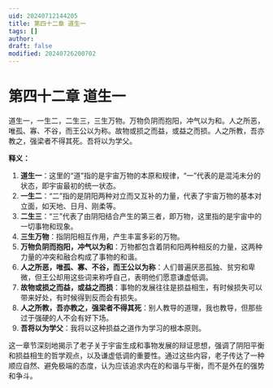 ```yaml
---
uid: 20240712144205
title: 第四十二章 道生一
tags: []
author: 
draft: false
modified: 20240726200702
---
```


# 第四十二章 道生一

道生一，一生二，二生三，三生万物。万物负阴而抱阳，冲气以为和。人之所恶，唯孤、寡、不谷，而王公以为称。故物或损之而益，或益之而损。人之所教，吾亦教之，强梁者不得其死。吾将以为学父。

**释义：**
1. **道生一**：这里的“道”指的是宇宙万物的本原和规律，“一”代表的是混沌未分的状态，即宇宙最初的统一状态。
2. **一生二**：“二”指的是阴阳两种对立而又互补的力量，代表了宇宙万物的基本对立面，如天地、日月、刚柔等。
3. **二生三**：“三”代表了由阴阳结合产生的第三者，即万物，这里指的是宇宙中的一切事物和现象。
4. **三生万物**：指阴阳相互作用，产生丰富多彩的万物。
5. **万物负阴而抱阳，冲气以为和**：万物都包含着阴和阳两种相反的力量，这两种力量的冲突和融合构成了事物的和谐。
6. **人之所恶，唯孤、寡、不谷，而王公以为称**：人们普遍厌恶孤独、贫穷和卑微，但王公却用这些词来称呼自己，表明他们愿意谦虚低调。
7. **故物或损之而益，或益之而损**：事物的发展往往是损益相生，有时候损失可以带来好处，有时候得到反而会有损失。
8. **人之所教，吾亦教之，强梁者不得其死**：别人教导的道理，我也教导，但那些过于强硬的人不会有好下场。
9. **吾将以为学父**：我将以这种损益之道作为学习的根本原则。

这一章节深刻地揭示了老子关于宇宙生成和事物发展的辩证思想，强调了阴阳平衡和损益相生的哲学观点，以及谦虚低调的重要性。通过这些内容，老子传达了一种顺应自然、避免极端的态度，认为应该追求内在的和谐与平衡，而不是外在的强势和争斗。